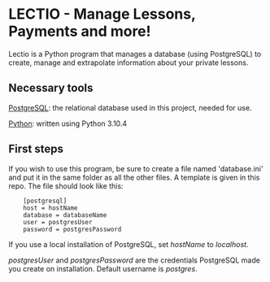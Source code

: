 # LECTIO - Manage Lessons, Payments and more!

Lectio is a Python program that manages a database (using PostgreSQL) to create, manage and extrapolate information about your private lessons.

## Necessary tools

[PostgreSQL](https://www.postgresql.org/download/): the relational database used in this project, needed for use.

[Python](https://www.python.org/downloads/): written using Python 3.10.4

## First steps

If you wish to use this program, be sure to create a file named 'database.ini' and put it in the same folder as all the other files. A template is given in this repo. The file should look like this:

		[postgresql]
		host = hostName
		database = databaseName
		user = postgresUser
		password = postgresPassword

If you use a local installation of PostgreSQL, set *hostName* to *localhost*.

*postgresUser* and *postgresPassword* are the credentials PostgreSQL made you create on installation. Default username is *postgres*.